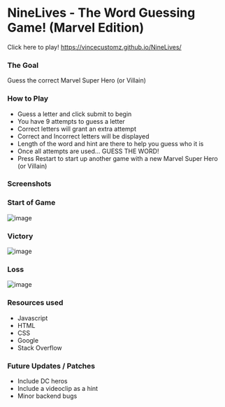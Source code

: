 # NineLives - The Word Guessing Game! (Marvel Edition)

Click here to play! https://vincecustomz.github.io/NineLives/

### The Goal
Guess the correct Marvel Super Hero (or Villain)

### How to Play
* Guess a letter and click submit to begin
* You have 9 attempts to guess a letter
* Correct letters will grant an extra attempt
* Correct and Incorrect letters will be displayed
* Length of the word and hint are there to help you guess who it is
* Once all attempts are used... GUESS THE WORD!
* Press Restart to start up another game with a new Marvel Super Hero (or Villain)

### Screenshots

### Start of Game
![image](https://user-images.githubusercontent.com/102340067/163901873-64c4943c-e310-4bc4-8dc9-1312fe8ee42c.png)

### Victory
![image](https://user-images.githubusercontent.com/102340067/163902346-51534e9e-a650-4c1e-9337-960e86f4ef0b.png)

### Loss
![image](https://user-images.githubusercontent.com/102340067/163902411-cf244728-3966-4a1e-8115-e85502442083.png)

### Resources used
* Javascript
* HTML
* CSS
* Google
* Stack Overflow

### Future Updates / Patches
* Include DC heros
* Include a videoclip as a hint
* Minor backend bugs
